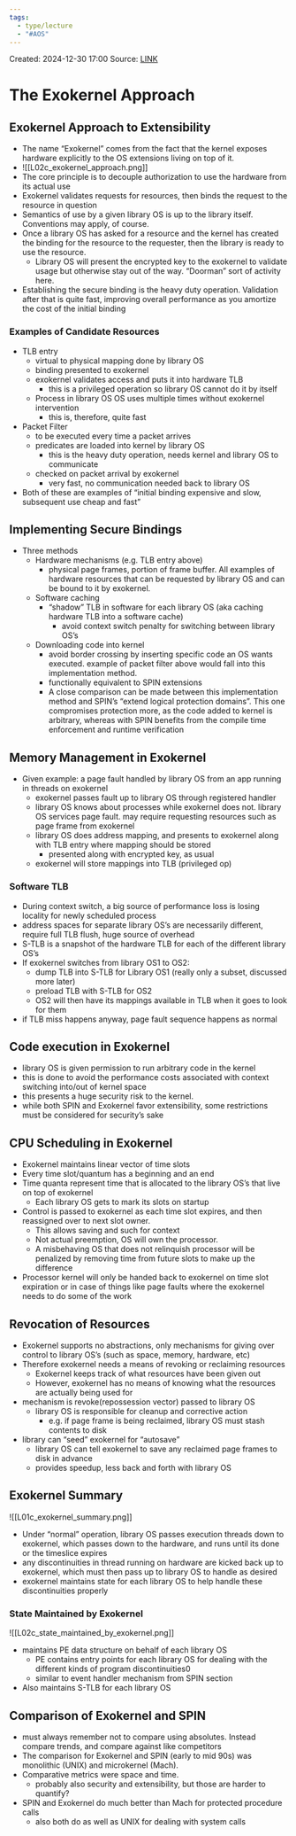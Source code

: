 ```yaml
---
tags:
  - type/lecture
  - "#AOS"
---
```

Created: 2024-12-30 17:00
Source: [LINK](https://andrewrepp.com/aos_lec_L02)

# The Exokernel Approach

## Exokernel Approach to Extensibility

- The name “Exokernel” comes from the fact that the kernel exposes hardware explicitly to the OS extensions living on top of it.
- ![[L02c_exokernel_approach.png]]
- The core principle is to decouple authorization to use the hardware from its actual use
- Exokernel validates requests for resources, then binds the request to the resource in question
- Semantics of use by a given library OS is up to the library itself. Conventions may apply, of course.
- Once a library OS has asked for a resource and the kernel has created the binding for the resource to the requester, then the library is ready to use the resource.
    - Library OS will present the encrypted key to the exokernel to validate usage but otherwise stay out of the way. “Doorman” sort of activity here.
- Establishing the secure binding is the heavy duty operation. Validation after that is quite fast, improving overall performance as you amortize the cost of the initial binding
### Examples of Candidate Resources

- TLB entry
    - virtual to physical mapping done by library OS
    - binding presented to exokernel
    - exokernel validates access and puts it into hardware TLB
        - this is a privileged operation so library OS cannot do it by itself
    - Process in library OS OS uses multiple times without exokernel intervention
        - this is, therefore, quite fast
- Packet Filter
    - to be executed every time a packet arrives
    - predicates are loaded into kernel by library OS
        - this is the heavy duty operation, needs kernel and library OS to communicate
    - checked on packet arrival by exokernel
        - very fast, no communication needed back to library OS
- Both of these are examples of “initial binding expensive and slow, subsequent use cheap and fast”

## Implementing Secure Bindings

- Three methods
    - Hardware mechanisms (e.g. TLB entry above)
        - physical page frames, portion of frame buffer. All examples of hardware resources that can be requested by library OS and can be bound to it by exokernel.
    - Software caching
        - “shadow” TLB in software for each library OS (aka caching hardware TLB into a software cache)
            - avoid context switch penalty for switching between library OS’s
    - Downloading code into kernel
        - avoid border crossing by inserting specific code an OS wants executed. example of packet filter above would fall into this implementation method.
        - functionally equivalent to SPIN extensions
        - A close comparison can be made between this implementation method and SPIN’s “extend logical protection domains”. This one compromises protection more, as the code added to kernel is arbitrary, whereas with SPIN benefits from the compile time enforcement and runtime verification

## Memory Management in Exokernel

- Given example: a page fault handled by library OS from an app running in threads on exokernel
    - exokernel passes fault up to library OS through registered handler
    - library OS knows about processes while exokernel does not. library OS services page fault. may require requesting resources such as page frame from exokernel
    - library OS does address mapping, and presents to exokernel along with TLB entry where mapping should be stored
        - presented along with encrypted key, as usual
    - exokernel will store mappings into TLB (privileged op)

### Software TLB

- During context switch, a big source of performance loss is losing locality for newly scheduled process
- address spaces for separate library OS’s are necessarily different, require full TLB flush, huge source of overhead
- S-TLB is a snapshot of the hardware TLB for each of the different library OS’s
- If exokernel switches from library OS1 to OS2:
    - dump TLB into S-TLB for Library OS1 (really only a subset, discussed more later)
    - preload TLB with S-TLB for OS2
    - OS2 will then have its mappings available in TLB when it goes to look for them
- if TLB miss happens anyway, page fault sequence happens as normal

## Code execution in Exokernel

- library OS is given permission to run arbitrary code in the kernel
- this is done to avoid the performance costs associated with context switching into/out of kernel space
- this presents a huge security risk to the kernel.
- while both SPIN and Exokernel favor extensibility, some restrictions must be considered for security’s sake

## CPU Scheduling in Exokernel

- Exokernel maintains linear vector of time slots
- Every time slot/quantum has a beginning and an end
- Time quanta represent time that is allocated to the library OS’s that live on top of exokernel
    - Each library OS gets to mark its slots on startup
- Control is passed to exokernel as each time slot expires, and then reassigned over to next slot owner.
    - This allows saving and such for context
    - Not actual preemption, OS will own the processor.
    - A misbehaving OS that does not relinquish processor will be penalized by removing time from future slots to make up the difference
- Processor kernel will only be handed back to exokernel on time slot expiration or in case of things like page faults where the exokernel needs to do some of the work

## Revocation of Resources

- Exokernel supports no abstractions, only mechanisms for giving over control to library OS’s (such as space, memory, hardware, etc)
- Therefore exokernel needs a means of revoking or reclaiming resources
    - Exokernel keeps track of what resources have been given out
    - However, exokernel has no means of knowing what the resources are actually being used for
- mechanism is revoke(repossession vector) passed to library OS
    - library OS is responsible for cleanup and corrective action
        - e.g. if page frame is being reclaimed, library OS must stash contents to disk
- library can “seed” exokernel for “autosave”
    - library OS can tell exokernel to save any reclaimed page frames to disk in advance
    - provides speedup, less back and forth with library OS
## Exokernel Summary
![[L01c_exokernel_summary.png]]
- Under “normal” operation, library OS passes execution threads down to exokernel, which passes down to the hardware, and runs until its done or the timeslice expires
- any discontinuities in thread running on hardware are kicked back up to exokernel, which must then pass up to library OS to handle as desired
- exokernel maintains state for each library OS to help handle these discontinuities properly

### State Maintained by Exokernel
![[L02c_state_maintained_by_exokernel.png]]
- maintains PE data structure on behalf of each library OS
    - PE contains entry points for each library OS for dealing with the different kinds of program discontinuities0
    - similar to event handler mechanism from SPIN section
- Also maintains S-TLB for each library OS

## Comparison of Exokernel and SPIN

- must always remember not to compare using absolutes. Instead compare trends, and compare against like competitors
- The comparison for Exokernel and SPIN (early to mid 90s) was monolithic (UNIX) and microkernel (Mach).
- Comparative metrics were space and time.
    - probably also security and extensibility, but those are harder to quantify?
- SPIN and Exokernel do much better than Mach for protected procedure calls
    - also both do as well as UNIX for dealing with system calls